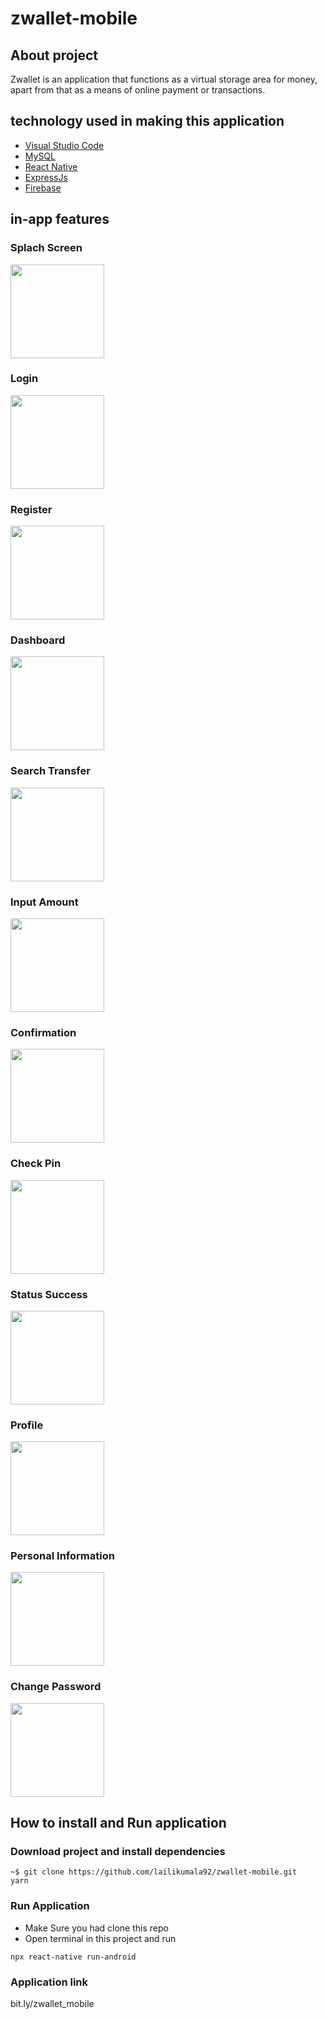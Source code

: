 # zwallet-mobile
 
## About project

  Zwallet is an application that functions as a virtual storage area for money, apart from that as a means of online payment or transactions.
   
## technology used in making this application

  - [Visual Studio Code](https://code.visualstudio.com/)
  - [MySQL](https://www.mysql.com/)
  - [React Native](https://reactnative.dev/)
  - [ExpressJs](https://expressjs.com/)
  - [Firebase](https://console.firebase.google.com/u/0/)
 
## in-app features

 ### Splach Screen
  <img src="https://user-images.githubusercontent.com/66887616/103172121-17b9fa80-4806-11eb-9568-8aa27a91de73.jpg" width="150">
  
 ### Login
 <img src="https://user-images.githubusercontent.com/66887616/103172094-d0336e80-4805-11eb-9b4f-539ae342aab9.jpg" width="150">
 
 ### Register
 <img src="https://user-images.githubusercontent.com/66887616/103172107-efca9700-4805-11eb-9221-417e3d25c072.jpg" width="150">
  
 ### Dashboard
 <img src="https://user-images.githubusercontent.com/66887616/103172069-a0846680-4805-11eb-9644-a02b3879fd1b.jpg" width="150">
  
 ### Search Transfer
 <img src="https://user-images.githubusercontent.com/66887616/103172104-e0e3e480-4805-11eb-820d-23efe64e65ed.jpg" width="150">
 
 ### Input Amount
 <img src="https://user-images.githubusercontent.com/66887616/103172013-3cfa3900-4805-11eb-810a-7655bc6f7de8.jpg" width="150">
 
  ### Confirmation
 <img src="https://user-images.githubusercontent.com/66887616/103172052-8c406980-4805-11eb-8a1b-7a8951382335.jpg" width="150">
 
   ### Check Pin
 <img src="https://user-images.githubusercontent.com/66887616/103172019-4aafbe80-4805-11eb-87d4-1893d37d1ad3.jpg" width="150">
 
   ### Status Success 
 <img src="https://user-images.githubusercontent.com/66887616/103172127-21dbf900-4806-11eb-97b0-0f559336cdf3.jpg" width="150">
 
 ### Profile
 <img src="https://user-images.githubusercontent.com/66887616/103172102-dcb7c700-4805-11eb-9b80-da84fe00c252.jpg" width="150">
 
  ### Personal Information
 <img src="https://user-images.githubusercontent.com/66887616/103172098-d590b900-4805-11eb-81a3-5e7936843eb2.jpg" width="150">
 
  ### Change Password
 <img src="https://user-images.githubusercontent.com/66887616/103172032-64510600-4805-11eb-80fc-7a84f1dba9c7.jpg" width="150">

## How to install and Run application 

### Download project and install dependencies

```
~$ git clone https://github.com/lailikumala92/zwallet-mobile.git
yarn
```

### Run Application
   <ul>
    <li>Make Sure you had clone this repo</li>
    <li>Open terminal in this project and run</li>
   </ul>
   
 ```
npx react-native run-android

```

### Application link

bit.ly/zwallet_mobile
